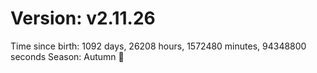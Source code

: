# Version: v2.11.26
Time since birth: 1092 days, 26208 hours, 1572480 minutes, 94348800 seconds
Season: Autumn 🍁
